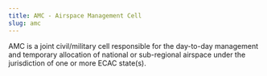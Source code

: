 ```yaml
---
title: AMC - Airspace Management Cell
slug: amc
---
```


AMC is a joint civil/military cell responsible for the day-to-day management and
temporary allocation of national or sub-regional airspace under the jurisdiction
of one or more ECAC state(s).
